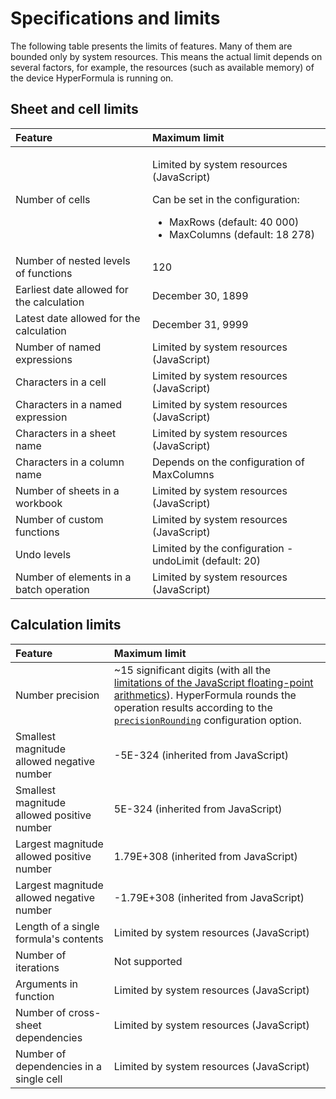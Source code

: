 # Specifications and limits

The following table presents the limits of features. Many of them
are bounded only by system resources. This means the actual
limit depends on several factors, for example,
the resources (such as available memory) of the device HyperFormula
is running on.

## Sheet and cell limits

<table>
  <thead>
    <tr>
      <th style="text-align:left">Feature</th>
      <th style="text-align:left">Maximum limit</th>
    </tr>
  </thead>
  <tbody>
    <tr>
      <td style="text-align:left">Number of cells</td>
      <td style="text-align:left">
        <p>Limited by system resources (JavaScript)</p>
        <p></p>
        <p>Can be set in the configuration:</p>
        <ul>
          <li>MaxRows (default: 40 000)</li>
          <li>MaxColumns (default: 18 278)</li>
        </ul>
      </td>
    </tr>
    <tr>
      <td style="text-align:left">Number of nested levels of functions</td>
      <td style="text-align:left">120</td>
    </tr>
    <tr>
      <td style="text-align:left">Earliest date allowed for the calculation</td>
      <td style="text-align:left">December 30, 1899</td>
    </tr>
    <tr>
      <td style="text-align:left">Latest date allowed for the calculation</td>
      <td style="text-align:left">December 31, 9999</td>
    </tr>
    <tr>
      <td style="text-align:left">Number of named expressions</td>
      <td style="text-align:left">Limited by system resources (JavaScript)</td>
    </tr>
    <tr>
      <td style="text-align:left">Characters in a cell</td>
      <td style="text-align:left">Limited by system resources (JavaScript)</td>
    </tr>
    <tr>
      <td style="text-align:left">Characters in a named expression</td>
      <td style="text-align:left">Limited by system resources (JavaScript)</td>
    </tr>
    <tr>
      <td style="text-align:left">Characters in a sheet name</td>
      <td style="text-align:left">Limited by system resources (JavaScript)</td>
    </tr>
    <tr>
      <td style="text-align:left">Characters in a column name</td>
      <td style="text-align:left">Depends on the configuration of MaxColumns</td>
    </tr>
    <tr>
      <td style="text-align:left">Number of sheets in a workbook</td>
      <td style="text-align:left">Limited by system resources (JavaScript)</td>
    </tr>
    <tr>
      <td style="text-align:left">Number of custom functions</td>
      <td style="text-align:left">Limited by system resources (JavaScript)</td>
    </tr>
    <tr>
      <td style="text-align:left">Undo levels</td>
      <td style="text-align:left">Limited by the configuration - undoLimit (default: 20)</td>
    </tr>
    <tr>
      <td style="text-align:left">Number of elements in a batch operation</td>
      <td style="text-align:left">Limited by system resources (JavaScript)</td>
    </tr>
  </tbody>
</table>

## Calculation limits

| Feature                                    | Maximum limit                                                                                                                                                                                                                                                                                                                                                            |
|:-------------------------------------------|:-------------------------------------------------------------------------------------------------------------------------------------------------------------------------------------------------------------------------------------------------------------------------------------------------------------------------------------------------------------------------|
| Number precision                           | ~15 significant digits (with all the [limitations of the JavaScript floating-point arithmetics](https://patrickkarsh.medium.com/why-math-is-hard-in-javascript-floating-point-precision-in-javascript-41706aa7a89d)). HyperFormula rounds the operation results according to the [`precisionRounding`](../api/classes/config.md#precisionrounding) configuration option. |
| Smallest magnitude allowed negative number | -5E-324 (inherited from JavaScript)                                                                                                                                                                                                                                                                                                                                      |
| Smallest magnitude allowed positive number | 5E-324 (inherited from JavaScript)                                                                                                                                                                                                                                                                                                                                       |
| Largest magnitude allowed positive number  | 1.79E+308 (inherited from JavaScript)                                                                                                                                                                                                                                                                                                                                    |
| Largest magnitude allowed negative number  | -1.79E+308 (inherited from JavaScript)                                                                                                                                                                                                                                                                                                                                   |
| Length of a single formula's contents      | Limited by system resources (JavaScript)                                                                                                                                                                                                                                                                                                                                 |
| Number of iterations                       | Not supported                                                                                                                                                                                                                                                                                                                                                            |
| Arguments in function                      | Limited by system resources (JavaScript)                                                                                                                                                                                                                                                                                                                                 |
| Number of cross-sheet dependencies         | Limited by system resources (JavaScript)                                                                                                                                                                                                                                                                                                                                 |
| Number of dependencies in a single cell    | Limited by system resources (JavaScript)                                                                                                                                                                                                                                                                                                                                 |